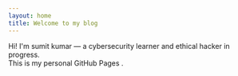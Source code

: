 ```yaml
---
layout: home
title: Welcome to my blog
---
```


Hi! I'm sumit kumar — a cybersecurity learner and ethical hacker in progress.  
This is my personal GitHub Pages .

